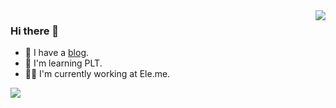 <img align="right" src="https://github-readme-stats.vercel.app/api?username=KevinOfNeu&show_icons=true&icon_color=805AD5&text_color=718096&bg_color=ffffff&hide_title=true" />

### Hi there 👋  

+ 🌱 I have a [blog].
+ 🤔 I'm learning PLT.
+ 👨‍💻 I'm currently working at Ele.me.

<img src="https://kevinofneu-blog-static.oss-cn-beijing.aliyuncs.com/gif/change_the_world.gif"/>



 [blog]: https://blog.0xff000000.com
